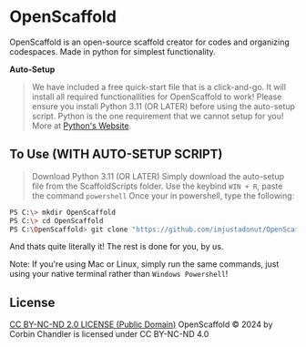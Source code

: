 # OpenScaffold
OpenScaffold is an open-source scaffold creator for codes and organizing codespaces. Made in python for simplest functionality.

**Auto-Setup**
> We have included a free quick-start file that is a click-and-go. It will install all required functionallities for OpenScaffold to work!
> Please ensure you install Python 3.11 (OR LATER) before using the auto-setup script. Python is the one requirement that we cannot setup for you!
> More at [Python's Website](https://www.python.org/downloads/).

## To Use (WITH AUTO-SETUP SCRIPT)
> Download Python 3.11 (OR LATER)
> Simply download the auto-setup file from the ScaffoldScripts folder.
> Use the keybind `WIN + R`, paste the command `powershell`
> Once your in powershell, type the following:
```bash
PS C:\> mkdir OpenScaffold
PS C:\> cd OpenScaffold
PS C:\OpenScaffold> git clone "https://github.com/imjustadonut/OpenScaffold/main" ./
```
And thats quite literally it! The rest is done for you, by us.

Note: If you're using Mac or Linux, simply run the same commands, just using your native terminal rather than `Windows Powershell`!

## License

[CC BY-NC-ND 2.0 LICENSE (Public Domain)]([LICENSE.md](https://creativecommons.org/licenses/by-nc-nd/4.0/))
OpenScaffold © 2024 by Corbin Chandler is licensed under CC BY-NC-ND 4.0
